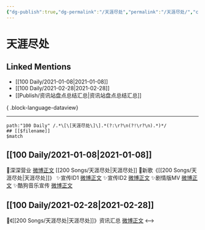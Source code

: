 ```yaml
---
{"dg-publish":true,"dg-permalink":"/天涯尽处","permalink":"/天涯尽处/","created":"2023-04-08T20:46:53.000+08:00","updated":"2023-04-10T15:37:39.000+08:00"}
---
```


# 天涯尽处

## Linked Mentions
- [[100 Daily/2021-01-08\|2021-01-08]]
- [[100 Daily/2021-02-28\|2021-02-28]]
- [[Publish/资讯站盘点总结汇总\|资讯站盘点总结汇总]]

{ .block-language-dataview}

---

```expander
path:"100 Daily" /.*\[\[天涯尽处\]\].*(?:\r?\n(?!\r?\n).*)*/
## [[$filename]]
$match
```
## [[100 Daily/2021-01-08\|2021-01-08]]
🌟深深营业 [微博正文](https://m.weibo.cn/6466290670/4591127380628441) [[200 Songs/天涯尽处\|天涯尽处]]
🌟新歌《[[200 Songs/天涯尽处\|天涯尽处]]》
✨宣传ID1 [微博正文](https://m.weibo.cn/6466290670/4591036212716970)
✨宣传ID2 [微博正文](https://m.weibo.cn/6466290670/4591107923776673)
✨剧情版MV [微博正文](https://m.weibo.cn/6466290670/4591104999559679)
✨酷狗音乐宣传 [微博正文](https://m.weibo.cn/6466290670/4591037220393508)
## [[100 Daily/2021-02-28\|2021-02-28]]
🌿《[[200 Songs/天涯尽处\|天涯尽处]]》资讯汇总 [微博正文](https://m.weibo.cn/6466290670/4609541830347063)
<-->